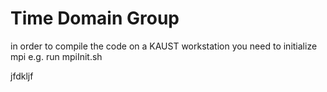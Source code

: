 # Time Domain Group

in order to compile the code on a KAUST workstation you need to initialize mpi
e.g. run mpiInit.sh

jfdkljf
